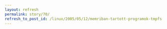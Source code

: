 ```yaml
---
layout: refresh
permalink: story/70/
refresh_to_post_id: /linux/2005/05/12/memriban-tartott-programok-tmpfs
---
```

